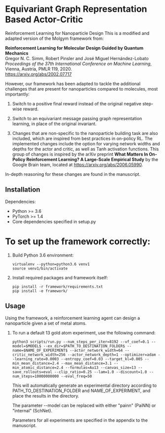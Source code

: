 # Equivariant Graph Representation Based Actor-Critic
Reinforcement Learning for Nanoparticle Design
This is a modified and adapted version of the Molgym framework from:

**Reinforcement Learning for Molecular Design Guided by Quantum Mechanics**<br>
Gregor N. C. Simm, Robert Pinsler and José Miguel Hernández-Lobato <br>
*Proceedings of the 37th International Conference on Machine Learning*, Vienna, Austria, PMLR 119, 2020.<br>
https://arxiv.org/abs/2002.07717

However, our framework has been adapted to tackle the additional challenges that are present for nanoparticles compared to molecules, most importantly:

1. Switch to a positive final reward instead of the original negative step-wise reward.

2. Switch to an equivariant message passing graph representation learning, in place of the original invariant.

3. Changes that are non-specific to the nanoparticle building task are also included, which are inspired from best practices in on-policy RL. The implemented changes include the option for varying network widths and depths for the actor and critic, as well as Tanh activation functions. 
This group of changes is inspired by the arXiv preprint **What Matters In On-Policy Reinforcement Learning? A Large-Scale Empirical Study** by the Google Brain team, located at https://arxiv.org/abs/2006.05990.

In-depth reasoning for these changes are found in the manuscript.


## Installation

Dependencies:
* Python  >= 3.6
* PyTorch >= 1.4
* Core dependencies specified in setup.py

# To set up the framework correctly:

1. Build Python 3.6 environment:
   ```text
   virtualenv --python=python3.6 venv1
   source venv1/bin/activate
   ```

2. Install required packages and framework itself:
   ```text
   pip install -r framework/requirements.txt
   pip install -e framework/
   ```

## Usage

Using the framework, a reinforcement learning agent can design a nanoparticle given a set of metal atoms. 

1. To run a default 13 gold atom experiment, use the following command:

    ```
    python3 scripts/run.py --num_steps_per_iter=8192 --vf_coef=0.1 --model=$MODEL$ --ex_dir=$PATH_TO_DESTINATION_FOLDER$ --name=$NAME_OF_EXPERIMENT$ --actor_network_width=64 --critic_network_width=256 --actor_network_depth=1 --optimizer=adam --learning_rate=0.0003 --entropy_coef=0.03 --target_kl=0.005 --min_mean_distance=2.4 --max_mean_distance=3.1 --min_atomic_distance=2.4 --formulas=Au13 --canvas_size=13 --save_rollouts=eval --clip_ratio=0.25 --lam=1.0 --discount=1.0 --num_steps=10000000000 --eval_freq=50
    ```
    
    This will automatically generate an experimental directory according to PATH_TO_DESTINATION_FOLDER and NAME_OF_EXPERIMENT, and place the results in the     directory. 
    
    The parameter --model can be replaced with either "painn" (PaiNN) or "internal" (SchNet).
    
    Parameters for all experiments are specified in the appendix to the manuscript.

